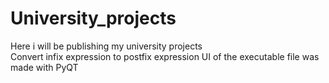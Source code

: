 # University_projects
Here i will be publishing my university projects  
Convert infix expression to postfix expression
UI of the executable file was made with PyQT
